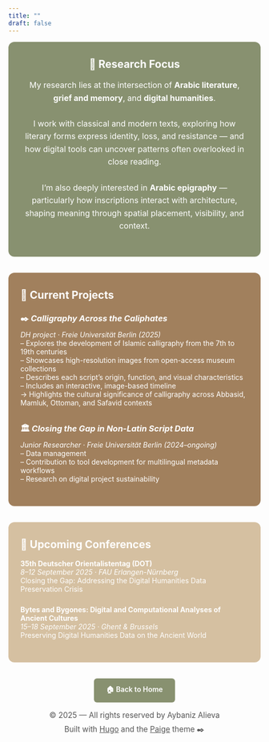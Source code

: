 ```yaml
---
title: ""
draft: false
---
```


<!-- Research Focus Hero -->
<div style="
  max-width: 900px;
  margin: 0 auto 2rem;
">
  <div style="
    background-color: #889170;
    color: white;
    padding: 2rem 1.5rem;
    border-radius: 12px;
    text-align: center;
  ">
    <h2 style="margin-top: 0;">🔬 Research Focus</h2>
    <p style="font-size: 1rem; line-height: 1.6;">
      My research lies at the intersection of <strong>Arabic literature</strong>, <strong>grief and memory</strong>, and <strong>digital humanities</strong>.<br><br>
      I work with classical and modern texts, exploring how literary forms express identity, loss, and resistance — and how digital tools can uncover patterns often overlooked in close reading. <br><br>
      I’m also deeply interested in <strong>Arabic epigraphy</strong> — particularly how inscriptions interact with architecture, shaping meaning through spatial placement, visibility, and context.
    </p>
  </div>
</div>

<!-- Current Projects Box -->
<div style="
  background-color: #a1805d;
  color: white;
  padding: 2rem 1.5rem;
  border-radius: 12px;
  max-width: 900px;
  margin: 2rem auto;
">
  <h2 style="margin-top: 0;">🧭 Current Projects</h2>

  <h3 style="margin-bottom: 0.5rem;">✒️ <em>Calligraphy Across the Caliphates</em></h3>
  <p style="margin-top: 0;">
    <em>DH project · Freie Universität Berlin (2025)</em><br>
    – Explores the development of Islamic calligraphy from the 7th to 19th centuries<br>
    – Showcases high-resolution images from open-access museum collections<br>
    – Describes each script’s origin, function, and visual characteristics<br>
    – Includes an interactive, image-based timeline<br>
    → Highlights the cultural significance of calligraphy across Abbasid, Mamluk, Ottoman, and Safavid contexts
  </p>

  <h3 style="margin-top: 2rem; margin-bottom: 0.5rem;">🏛 <em>Closing the Gap in Non-Latin Script Data</em></h3>
  <p style="margin-top: 0;">
    <em>Junior Researcher · Freie Universität Berlin (2024–ongoing)</em><br>
    – Data management<br>
    – Contribution to tool development for multilingual metadata workflows<br>
    – Research on digital project sustainability
  </p>
</div>

<!-- Upcoming Conferences Box -->
<div style="
  background-color: #d5c0a1;
  color: white;
  padding: 2rem 1.5rem;
  border-radius: 12px;
  max-width: 900px;
  margin: 2rem auto;
">
  <h2 style="margin-top: 0;">📅 Upcoming Conferences</h2>

  <p style="margin-bottom: 1.5rem;">
    <strong>35th Deutscher Orientalistentag (DOT)</strong><br>
    <em>8–12 September 2025 · FAU Erlangen-Nürnberg</em><br>
    Closing the Gap: Addressing the Digital Humanities Data Preservation Crisis
  </p>

  <p>
    <strong>Bytes and Bygones: Digital and Computational Analyses of Ancient Cultures</strong><br>
    <em>15–18 September 2025 · Ghent & Brussels</em><br>
    Preserving Digital Humanities Data on the Ancient World
  </p>
</div>

<!-- Back to Home Button -->
<div style="
  text-align: center;
  margin: 2rem auto 0;
">
  <a href="/" style="
    display: inline-block;
    background-color: #889170;
    color: white;
    padding: 0.75rem 1.5rem;
    border-radius: 6px;
    font-weight: 600;
    text-decoration: none;
  ">
    🏠 Back to Home
  </a>
</div>

<div style="
  background: none;
  color: #555;
  text-align: center;
  font-size: 0.95rem;
  margin-top: 1rem;
  margin-bottom: 2rem;
">
  <p style="margin: 0;">
    © 2025 — All rights reserved by Aybaniz Alieva
  </p>
  <p style="margin: 0.50rem 0 0;">
    Built with <a href="https://gohugo.io" style="color: #555; text-decoration: underline;">Hugo</a> and the 
    <a href="https://github.com/willfaught/paige" style="color: #555; text-decoration: underline;">Paige</a> theme ✒️
  </p>
</div>


